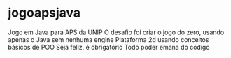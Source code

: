 # jogoapsjava
Jogo em Java para APS da UNIP
O desafio foi criar o jogo do zero, usando apenas o Java sem nenhuma engine
Plataforma 2d usando conceitos básicos de POO
Seja feliz, é obrigatório
Todo poder emana do código
